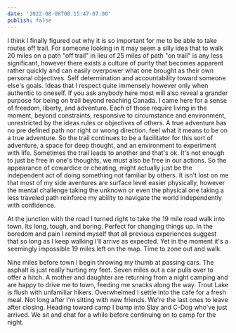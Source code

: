 ```yaml
---
date: '2022-08-08T08:15:47-07:00'
publish: false
---
```

I think I finally figured out why it is so important for me to be able to take routes off trail. For someone looking in it may seem a silly idea that to walk 20 miles on a path "off trail" in lieu of 25 miles of path "on trail" is any less significant, however there exists a culture of purity that becomes apparent rather quickly and can easily overpower what one brought as their own personal objectives. Self determination and accountability toward someone else's goals. Ideas that I respect quite immensely however only when authentic to oneself. If you ask anybody here most will also reveal a grander purpose for being on trail beyond reaching Canada. I came here for a sense of freedom, liberty, and adventure. Each of those require living in the moment, beyond constraints, responsive to circumstance and environment, unrestricted by the ideas rules or objectives of others. A true adventure has no pre defined path nor right or wrong direction. feel what it means to be on a true adventure. So the trail continues to be a facilitator for this sort of adventure, a space for deep thought, and an environment to experiment with life. Sometimes the trail leads to another and that's ok. It's not enough to just be free in one's thoughts, we must also be free in our actions. So the appearance of cowardice or cheating, might actually just be the independent act of doing something not familiar by others. It isn't lost on me that most of my side aventures are surface level easier physically, however the mental challenge taking the unknown or even the physical one taking a less traveled path reinforce my ability to navigate the world independently with confidence.

At the junction with the road I turned right to take the 19 mile road walk into town. Its long, tough, and boring. Perfect for changing things up. In the boredom and pain I remind myself that all previous experiences suggest that so long as I keep walking I'll arrive as expected. Yet in the moment it's a seemingly impossible 19 miles left on the map. Time to zone out and walk.

Nine miles before town I begin throwing my thumb at passing cars. The asphalt is just really hurting my feet. Seven miles out a car pulls over to offer a hitch. A mother and daughter are returning from a night camping and are happy to drive me to town, feeding me snacks along the way. Trout Lake is flush with unfamiliar hikers. Overwhelmed I settle into the cafe for a fresh meal. Not long after I'm sitting with new friends. We're the last ones to leave after closing. Heading toward camp I bump into Slay and C-Dog who've just arrived. We sit and chat for a while before continuing on to camp for the night.